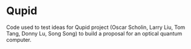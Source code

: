 # Qupid
Code used to test ideas for Qupid project (Oscar Scholin, Larry Liu, Tom Tang, Donny Lu, Song Song) to build a proposal for an optical quantum computer.
